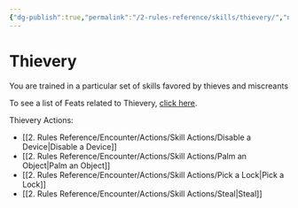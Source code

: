 ```yaml
---
{"dg-publish":true,"permalink":"/2-rules-reference/skills/thievery/","noteIcon":""}
---
```


# Thievery

You are trained in a particular set of skills favored by thieves and miscreants

To see a list of Feats related to Thievery, [click here](https://2e.aonprd.com/Feats.aspx?Traits=144&Skill=Thievery).

Thievery Actions:
- [[2. Rules Reference/Encounter/Actions/Skill Actions/Disable a Device\|Disable a Device]] 
- [[2. Rules Reference/Encounter/Actions/Skill Actions/Palm an Object\|Palm an Object]] 
- [[2. Rules Reference/Encounter/Actions/Skill Actions/Pick a Lock\|Pick a Lock]] 
- [[2. Rules Reference/Encounter/Actions/Skill Actions/Steal\|Steal]] 